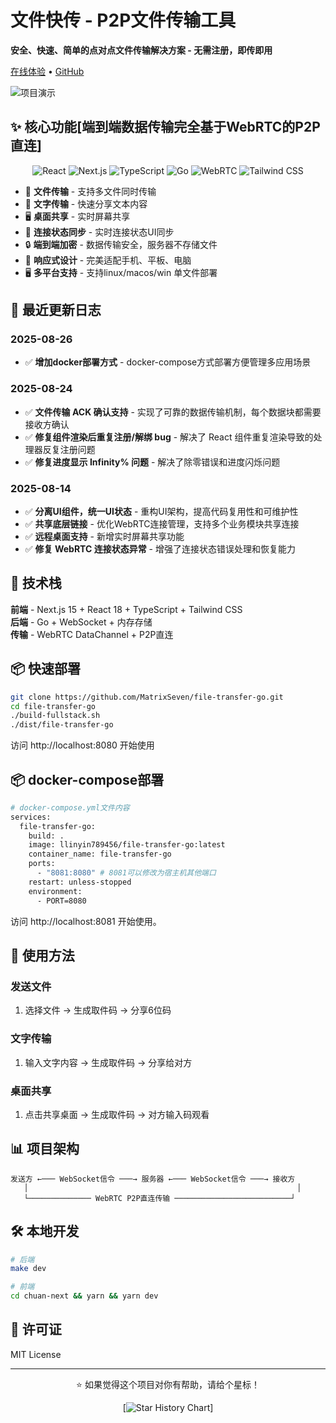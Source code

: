 # 文件快传 - P2P文件传输工具


**安全、快速、简单的点对点文件传输解决方案 - 无需注册，即传即用**

[在线体验](https://transfer.52python.cn) • [GitHub](https://github.com/MatrixSeven/file-transfer-go)

![项目演示](img.png)



## ✨ 核心功能[端到端数据传输完全基于WebRTC的P2P直连]
<div align="center">

![React](https://img.shields.io/badge/React-18-blue.svg)
![Next.js](https://img.shields.io/badge/Next.js-15-black.svg)
![TypeScript](https://img.shields.io/badge/TypeScript-5-blue.svg)
![Go](https://img.shields.io/badge/Go-1.22-blue.svg)
![WebRTC](https://img.shields.io/badge/WebRTC-green.svg)
![Tailwind CSS](https://img.shields.io/badge/Tailwind%20CSS-3.4-blue.svg)

</div>

- 📁 **文件传输** - 支持多文件同时传输
- 📝 **文字传输** - 快速分享文本内容
- 🖥️ **桌面共享** - 实时屏幕共享
- 🔗 **连接状态同步** - 实时连接状态UI同步
- 🔒 **端到端加密** - 数据传输安全，服务器不存储文件
- 📱 **响应式设计** - 完美适配手机、平板、电脑
- 🖥️ **多平台支持** - 支持linux/macos/win 单文件部署

## 🔄 最近更新日志

### 2025-08-26
- ✅ **增加docker部署方式** - docker-compose方式部署方便管理多应用场景

### 2025-08-24
- ✅ **文件传输 ACK 确认支持** - 实现了可靠的数据传输机制，每个数据块都需要接收方确认
- ✅ **修复组件渲染后重复注册/解绑 bug** - 解决了 React 组件重复渲染导致的处理器反复注册问题
- ✅ **修复进度显示 Infinity% 问题** - 解决了除零错误和进度闪烁问题

### 2025-08-14
- ✅ **分离UI组件，统一UI状态** - 重构UI架构，提高代码复用性和可维护性
- ✅ **共享底层链接** - 优化WebRTC连接管理，支持多个业务模块共享连接
- ✅ **远程桌面支持** - 新增实时屏幕共享功能
- ✅ **修复 WebRTC 连接状态异常** - 增强了连接状态错误处理和恢复能力

## 🚀 技术栈



**前端** - Next.js 15 + React 18 + TypeScript + Tailwind CSS  
**后端** - Go + WebSocket + 内存存储  
**传输** - WebRTC DataChannel + P2P直连

## 📦 快速部署

```bash
git clone https://github.com/MatrixSeven/file-transfer-go.git
cd file-transfer-go
./build-fullstack.sh 
./dist/file-transfer-go
```

访问 http://localhost:8080 开始使用


## 📦 docker-compose部署

```bash
# docker-compose.yml文件内容
services:
  file-transfer-go:
    build: .
    image: llinyin789456/file-transfer-go:latest
    container_name: file-transfer-go
    ports:
      - "8081:8080" # 8081可以修改为宿主机其他端口
    restart: unless-stopped
    environment:
      - PORT=8080
```

访问 http://localhost:8081 开始使用。

## 🎯 使用方法

### 发送文件
1. 选择文件 → 生成取件码 → 分享6位码

### 文字传输
1. 输入文字内容 → 生成取件码 → 分享给对方

### 桌面共享
1. 点击共享桌面 → 生成取件码 → 对方输入码观看

## 📊 项目架构

```
发送方 ←─── WebSocket信令 ───→ 服务器 ←─── WebSocket信令 ───→ 接收方
   │                                                            │
   └────────────── WebRTC P2P直连传输 ──────────────────────────┘
```

## 🛠️ 本地开发

```bash
# 后端
make dev

# 前端
cd chuan-next && yarn && yarn dev
```

## 📄 许可证

MIT License

---

<div align="center">

⭐ 如果觉得这个项目对你有帮助，请给个星标！

[![Star History Chart](https://api.star-history.com/svg?repos=MatrixSeven/file-transfer-go&type=timeline)]

</div>
